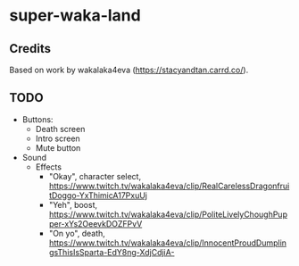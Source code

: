 # super-waka-land

## Credits

Based on work by wakalaka4eva (https://stacyandtan.carrd.co/).

## TODO

- Buttons:
  - Death screen
  - Intro screen
  - Mute button
- Sound
  - Effects
    - "Okay", character select, https://www.twitch.tv/wakalaka4eva/clip/RealCarelessDragonfruitDoggo-YxThimicA17PxuUj
    - "Yeh", boost, https://www.twitch.tv/wakalaka4eva/clip/PoliteLivelyChoughPupper-xYs2OeevkDOZFPvV
    - "On yo", death, https://www.twitch.tv/wakalaka4eva/clip/InnocentProudDumplingsThisIsSparta-EdY8ng-XdjCdjiA-